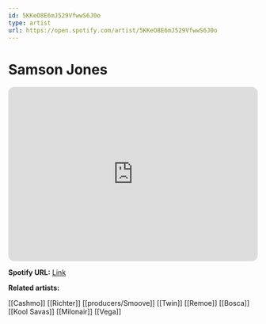 ```yaml
---
id: 5KKeO8E6mJ529VfwwS6J0o
type: artist
url: https://open.spotify.com/artist/5KKeO8E6mJ529VfwwS6J0o
---
```

# Samson Jones

<iframe style="border-radius:12px" src="https://open.spotify.com/embed/artist/5KKeO8E6mJ529VfwwS6J0o" width="100%" height="352" frameBorder="0" allowfullscreen="" allow="autoplay; clipboard-write; encrypted-media; fullscreen; picture-in-picture" loading="lazy"></iframe>

**Spotify URL:** [Link](https://open.spotify.com/artist/5KKeO8E6mJ529VfwwS6J0o)

**Related artists:**

[[Cashmo]]
[[Richter]]
[[producers/Smoove]]
[[Twin]]
[[Remoe]]
[[Bosca]]
[[Kool Savas]]
[[Milonair]]
[[Vega]]

